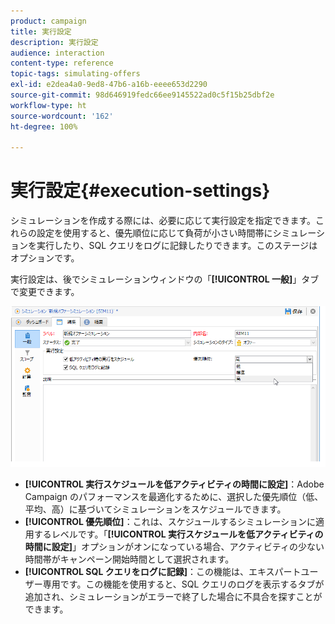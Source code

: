 ```yaml
---
product: campaign
title: 実行設定
description: 実行設定
audience: interaction
content-type: reference
topic-tags: simulating-offers
exl-id: e2dea4a0-9ed8-47b6-a16b-eeee653d2290
source-git-commit: 98d646919fedc66ee9145522ad0c5f15b25dbf2e
workflow-type: ht
source-wordcount: '162'
ht-degree: 100%

---
```


# 実行設定{#execution-settings}

シミュレーションを作成する際には、必要に応じて実行設定を指定できます。これらの設定を使用すると、優先順位に応じて負荷が小さい時間帯にシミュレーションを実行したり、SQL クエリをログに記録したりできます。このステージはオプションです。

実行設定は、後でシミュレーションウィンドウの「**[!UICONTROL 一般]**」タブで変更できます。

![](assets/offer_simulation_008.png)

* **[!UICONTROL 実行スケジュールを低アクティビティの時間に設定]**：Adobe Campaign のパフォーマンスを最適化するために、選択した優先順位（低、平均、高）に基づいてシミュレーションをスケジュールできます。
* **[!UICONTROL 優先順位]**：これは、スケジュールするシミュレーションに適用するレベルです。「**[!UICONTROL 実行スケジュールを低アクティビティの時間に設定]**」オプションがオンになっている場合、アクティビティの少ない時間帯がキャンペーン開始時間として選択されます。
* **[!UICONTROL SQL クエリをログに記録]**：この機能は、エキスパートユーザー専用です。この機能を使用すると、SQL クエリのログを表示するタブが追加され、シミュレーションがエラーで終了した場合に不具合を探すことができます。
